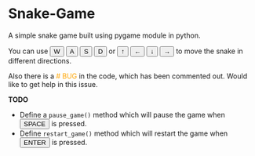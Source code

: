 # Snake-Game
 A simple snake game built using pygame module in python.<br>
 <!-- &nbsp;&nbsp;&nbsp;&nbsp;&nbsp;&nbsp;&nbsp;&nbsp;&nbsp;&nbsp;&nbsp;&nbsp;&nbsp;&nbsp;&nbsp;&nbsp;&nbsp;&nbsp;&nbsp;&nbsp;&nbsp;&nbsp;&nbsp;&nbsp;&nbsp;&nbsp;&nbsp;<button>W</button>&nbsp;&nbsp;&nbsp;&nbsp;&nbsp;&nbsp;&nbsp;&nbsp;&nbsp;&nbsp;&nbsp;&nbsp;&nbsp;&nbsp;&nbsp;&nbsp;&nbsp;&nbsp;&nbsp;&nbsp;&nbsp;<button>&uarr;</button><br> -->
 You can use <button>W</button> <button>A</button> <button>S</button> <button>D</button> or <button>&uarr;</button> <button>&larr;</button> <button>&darr;</button> <button>&rarr;</button> to move the snake in different directions.
 
 Also there is a <span style="color: orange;"># BUG</span> in the code, which has been commented out. Would like to get help in this issue.

<b>TODO</b><br>
- Define a `pause_game()` method which will pause the game when <button>SPACE</button> is pressed.
- Define `restart_game()` method which will restart the game when <button>ENTER</button> is pressed.